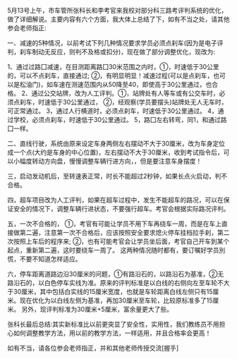 5月13号上午，市车管所张科长和李考官来我校对部分科三路考评判系统的优化，做了详细解说。主要内容有六个方面，我大体上总结了下，如有不当之处，请其他参会老师指正:

一、减速的5种情况，以前考试下列几种情况要求学员必须点刹车(因为是电子评判，刹车制动无反应，则判不及格或扣分)，现在做了部分调整优化，现改为:

1、通过过路囗减速，在目测距离路囗30米范围之内时，①，时速低于30公里的，可以不点刹车，直接通过;
②，有明显明显！减速过程(可以是点刹车，也可以是松油门)，如车速在测速范围内从50降至40，即使高于30公里通过，也合格。
2、通过公交站牌，改为人工评判。①，站牌处有人等车或有公交车时，必须点刹车，时速低于30公里通过，
②，经观察(学员要摆头)站牌处无人无车时，可正常通过。
3，通过人行横道时，必须点刹车，时速低于30公里通过。
4，通过学校，必须点刹车，时速低于30公里通过。
5，路囗左右转弯，同1，和通过路囗一样。

二、直线行驶，系统由原来设定车身两侧左右摆动不大于30厘米，改为车身定位成一个点(大约是车身的中心位置)，左右摆动不大于30厘米，收到考试指令后，可以小幅度转动方向盘，慢慢调整车辆行进方向，，但是要注意车身摆度！

三，启动发动机后，至转速表正常，时长不能超过2秒钟，如果长点火启动，判不合格。

四，超车项目改为人工评判，如果在超车过程中，发生不能超车的路况，可以在保证安全的情况下，调整车辆行进状态，不要强行超车。考官会根据实际路况评判。

五，一次不合格的，
①，考官有可能让学员不用下车再绕车一周，而是在车上直接做第二遍，注意第一次不合格后，应该按照安全要求熄火停车挂档拉手刹，第二次按照上车后的程序来;
②，也有可能考官会让学员坐后面，考官自己开车到某个起点，重新第二遍，这时要绕车一周了。
这两种情况随时都有，要订嘱好学员別慌，不要不知道怎样适应。

六，停车距离道路边沿30厘米的问题，①有路沿石的，以路沿石为基准，②无路沿石的，以白色停车实线为准。原来的评判标准是以白线的右侧向左至车轮不大于30厘米，其中包括白实线的15厘米宽度，也就是车轮距离白线左侧只有15厘米。现在优化为以白线左侧为基准，再加30厘米至车轮，比较原标准多了15厘米。
另外，现评判标准为30厘米+5厘米，富余量更大了些。

张科长最后总结:其实新标准比以前更突显了安全性，实用性，我们教练员不用担心如何调整教学方法，用以前的教学方法，一样适用，并且合格率会更高！

如有不当，请各位参会老师指正，并和其他老师传授交流[握手]